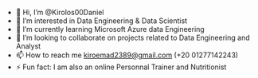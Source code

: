 - 👋 Hi, I’m @Kirolos00Daniel
- 👀 I’m interested in Data Engineering & Data Scientist
- 🌱 I’m currently learning Microsoft Azure data Engineering
- 💞️ I’m looking to collaborate on projects related to Data Engineering and Analyst
- 📫 How to reach me kiroemad2389@gmail.com (+20 01277142243) 
- ⚡ Fun fact: I am also an online Personnal Trainer and Nutritionist

<!---
Kirolos00Daniel/Kirolos00Daniel is a ✨ special ✨ repository because its `README.md` (this file) appears on your GitHub profile.
You can click the Preview link to take a look at your changes.
--->
